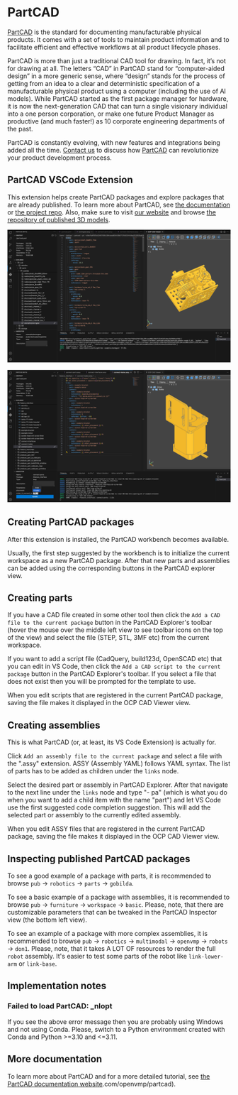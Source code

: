 # PartCAD

[PartCAD](https://github.com/partcad/partcad) is the standard for documenting manufacturable physical products. It comes with a set of tools to maintain product information and to facilitate efficient and effective workflows at all product lifecycle phases.

PartCAD is more than just a traditional CAD tool for drawing. In fact, it’s not for drawing at all. The letters “CAD” in PartCAD stand for “computer-aided design” in a more generic sense, where “design” stands for the process of getting from an idea to a clear and deterministic specification of a manufacturable physical product using a computer (including the use of AI models). While PartCAD started as the first package manager for hardware, it is now the next-generation CAD that can turn a single visionary individual into a one person corporation, or make one future Product Manager as productive (and much faster!) as 10 corporate engineering departments of the past.

PartCAD is constantly evolving, with new features and integrations being added all the time. [Contact us](mailto:support@partcad.org) to discuss how [PartCAD](https://partcad.org/) can revolutionize your product development process.

## PartCAD VSCode Extension

This extension helps create PartCAD packages and explore packages that are already published.
To learn more about PartCAD, see [the documentation](https://partcad.readthedocs.io/) or [the project repo](https://github.com/openvmp/partcad).
Also, make sure to visit [our website](https://partcad.org/) and browse [the repository of published 3D models](https://partcad.org/repository).

![Screenshot 1](https://github.com/openvmp/partcad/blob/main/docs/source/images/vscode1.png?raw=true)

![Screenshot 2](https://github.com/openvmp/partcad/blob/main/docs/source/images/vscode2.png?raw=true)

## Creating PartCAD packages

After this extension is installed, the PartCAD workbench becomes available.

Usually, the first step suggested by the workbench is to initialize the current workspace
as a new PartCAD package.
After that new parts and assemblies can be added
using the corresponding buttons in the PartCAD explorer view.

## Creating parts

If you have a CAD file created in some other tool then click
the `Add a CAD file to the current package` button in
the PartCAD Explorer's toolbar (hover the mouse over the middle left view
to see toolbar icons on the top of the view) and select the file
(STEP, STL, 3MF etc) from the current workspace.

If you want to add a script file (CadQuery, build123d, OpenSCAD etc)
that you can edit in VS Code,
then click the `Add a CAD script to the current package` button
in the PartCAD Explorer's toolbar.
If you select a file that does not exist
then you will be prompted for the template to use.

When you edit scripts that are registered in the current PartCAD package,
saving the file makes it displayed in the OCP CAD Viewer view.

## Creating assemblies

This is what PartCAD (or, at least, its VS Code Extension) is actually for.

Click `Add an assembly file to the current package` and select a file with
the ".assy" extension. ASSY (Assembly YAML) follows YAML syntax.
The list of parts has to be added as children under the `links` node.

Select the desired part or assembly in PartCAD Explorer.
After that navigate to the next line under the `links` node and type "- pa"
(which is what you do when you want to add a child item with the name "part")
and let VS Code use the first suggested code completion suggestion.
This will add the selected part or assembly to the currently edited assembly.

When you edit ASSY files that are registered in the current PartCAD package,
saving the file makes it displayed in the OCP CAD Viewer view.

## Inspecting published PartCAD packages

To see a good example of a package with parts, it is recommended to browse
`pub` -> `robotics` -> `parts` -> `gobilda`.

To see a basic example of a package with assemblies, it is recommended to browse
`pub` -> `furniture` -> `workspace` -> `basic`.
Please, note, that there are customizable parameters that can be tweaked in the PartCAD Inspector view
(the bottom left view).

To see an example of a package with more complex assemblies, it is recommended to browse
`pub` -> `robotics` -> `multimodal` -> `openvmp` -> `robots` -> `don1`.
Please, note, that it takes A LOT OF resources to render the full `robot` assembly.
It's easier to test some parts of the robot like `link-lower-arm` or `link-base`.

## Implementation notes

### Failed to load PartCAD: \_nlopt

If you see the above error message then you are probably using Windows and not using Conda.
Please, switch to a Python environment created with Conda and Python >=3.10 and <=3.11.

## More documentation

To learn more about PartCAD and for a more detailed tutorial,
see [the PartCAD documentation website](https://partcad.readthedocs.io/).com/openvmp/partcad).
